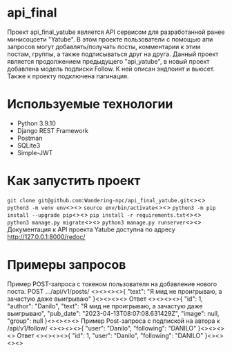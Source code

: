 # api_final
Проект api_final_yatube является API сервисом для разработанной ранее минисоцсети "Yatube". В этом проекте пользователи с помощью апи запросов могут добавлять/получать посты, комментарии к этим постам, группы, а также подписываться друг на друга. Данный проект является продолжением предыдущего "api_yatube",  в новый проект добавлена модель подписки Follow. К ней описан эндпоинт и вьюсет. Также к проекту подключена пагинация.
# Используемые технологии
+ Python 3.9.10
+ Django REST Framework
+ Postman
+ SQLite3
+ Simple-JWT
# Как запустить проект
`git clone git@github.com:Wandering-npc/api_final_yatube.git`<><>
`python3 -m venv env`<><>
`source env/bin/activate`<><>
`python3 -m pip install --upgrade pip`<><>
`pip install -r requirements.txt`<><>
`python3 manage.py migrate`<><>
`python3 manage.py runserver`<><>
Документация к API проекта Yatube доступна по адресу http://127.0.0.1:8000/redoc/
# Примеры запросов
Пример POST-запроса с токеном пользователя на добавление нового поста. POST .../api/v1/posts/
<><><><>{
    "text": "Я мид не проигрываю, а зачастую даже выигрываю"
}<><><><>
Ответ
<><><><>{
    "id": 1,
    "author": "Danilo",
    "text": "Я мид не проигрываю, а зачастую даже выигрываю",
    "pub_date": "2023-04-13T08:07:08.631429Z",
    "image": null,
    "group": null
}<><><><>
Пример Post-запроса с подпиской на автора к /api/v1/follow/
<><><><>{
    "user": "Danilo",
    "following": "DANILO"
}<><><><>
Ответ
<><><><>{
    "id": 1,
    "user": "Danilo",
    "following": "DANILO"
}<><><><>

